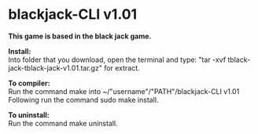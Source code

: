 # blackjack-CLI v1.01 
	
<b>This game is based in the black jack game.</b>

<b>Install:</b><br/>
Into folder that you download, open the terminal and type: "tar -xvf tblack-jack-tblack-jack-v1.01.tar.gz" for extract.

<b>To compiler:</b><br/>
Run the command make into ~/"username"/"PATH"/blackjack-CLI v1.01<br/>
Following run the command sudo make install.

<b>To uninstall:</b><br />
Run the command make uninstall.
